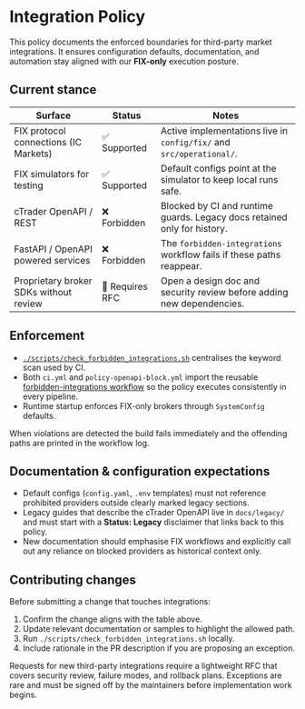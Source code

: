 # Integration Policy

This policy documents the enforced boundaries for third-party market integrations.
It ensures configuration defaults, documentation, and automation stay aligned with
our **FIX-only** execution posture.

## Current stance

| Surface | Status | Notes |
| --- | --- | --- |
| FIX protocol connections (IC Markets) | ✅ Supported | Active implementations live in `config/fix/` and `src/operational/`.
| FIX simulators for testing | ✅ Supported | Default configs point at the simulator to keep local runs safe.
| cTrader OpenAPI / REST | ❌ Forbidden | Blocked by CI and runtime guards. Legacy docs retained only for history.
| FastAPI / OpenAPI powered services | ❌ Forbidden | The `forbidden-integrations` workflow fails if these paths reappear.
| Proprietary broker SDKs without review | 🚫 Requires RFC | Open a design doc and security review before adding new dependencies.

## Enforcement

* [`./scripts/check_forbidden_integrations.sh`](../../scripts/check_forbidden_integrations.sh)
  centralises the keyword scan used by CI.
* Both `ci.yml` and `policy-openapi-block.yml` import the reusable
  [forbidden-integrations workflow](../../.github/workflows/forbidden-integrations.yml)
  so the policy executes consistently in every pipeline.
* Runtime startup enforces FIX-only brokers through `SystemConfig` defaults.

When violations are detected the build fails immediately and the offending paths
are printed in the workflow log.

## Documentation & configuration expectations

* Default configs (`config.yaml`, `.env` templates) must not reference
  prohibited providers outside clearly marked legacy sections.
* Legacy guides that describe the cTrader OpenAPI live in `docs/legacy/` and must
  start with a **Status: Legacy** disclaimer that links back to this policy.
* New documentation should emphasise FIX workflows and explicitly call out any
  reliance on blocked providers as historical context only.

## Contributing changes

Before submitting a change that touches integrations:

1. Confirm the change aligns with the table above.
2. Update relevant documentation or samples to highlight the allowed path.
3. Run `./scripts/check_forbidden_integrations.sh` locally.
4. Include rationale in the PR description if you are proposing an exception.

Requests for new third-party integrations require a lightweight RFC that
covers security review, failure modes, and rollback plans. Exceptions are rare
and must be signed off by the maintainers before implementation work begins.
